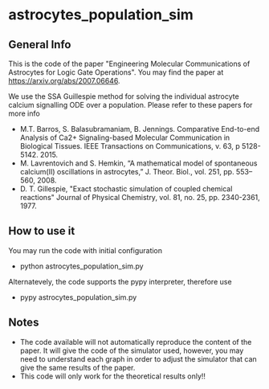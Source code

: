# astrocytes_population_sim

## General Info

This is the code of the paper "Engineering Molecular Communications of Astrocytes for Logic Gate Operations". You may find the paper at https://arxiv.org/abs/2007.06646.

We use the SSA Guillespie method for solving the individual astrocyte calcium signalling ODE over a population. Please refer to these papers for more info

- M.T. Barros, S. Balasubramaniam, B. Jennings. Comparative End-to-end Analysis of Ca2+ Signaling-based Molecular Communication in Biological Tissues. IEEE Transactions on Communications, v. 63, p 5128-5142. 2015.
- M. Lavrentovich and S. Hemkin, “A mathematical model of spontaneous calcium(II) oscillations in astrocytes,” J. Theor. Biol., vol. 251, pp. 553– 560, 2008.
- D. T. Gillespie, "Exact stochastic simulation of coupled chemical reactions" Journal of Physical Chemistry, vol. 81, no. 25, pp. 2340-2361, 1977.

## How to use it

You may run the code with initial configuration
- python astrocytes_population_sim.py
  
Alternatevely, the code supports the pypy interpreter, therefore use
- pypy astrocytes_population_sim.py

## Notes

- The code available will not automatically reproduce the content of the paper. It will give the code of the simulator used, however, you may need to understand each graph in order to adjust the simulator that can give the same results of the paper. 
- This code will only work for the theoretical results only!!
